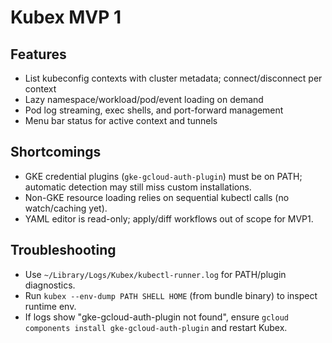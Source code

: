 # Kubex MVP 1

## Features
- List kubeconfig contexts with cluster metadata; connect/disconnect per context
- Lazy namespace/workload/pod/event loading on demand
- Pod log streaming, exec shells, and port-forward management
- Menu bar status for active context and tunnels

## Shortcomings
- GKE credential plugins (`gke-gcloud-auth-plugin`) must be on PATH; automatic detection may still miss custom installations.
- Non-GKE resource loading relies on sequential kubectl calls (no watch/caching yet).
- YAML editor is read-only; apply/diff workflows out of scope for MVP1.

## Troubleshooting
- Use `~/Library/Logs/Kubex/kubectl-runner.log` for PATH/plugin diagnostics.
- Run `kubex --env-dump PATH SHELL HOME` (from bundle binary) to inspect runtime env.
- If logs show "gke-gcloud-auth-plugin not found", ensure `gcloud components install gke-gcloud-auth-plugin` and restart Kubex.
